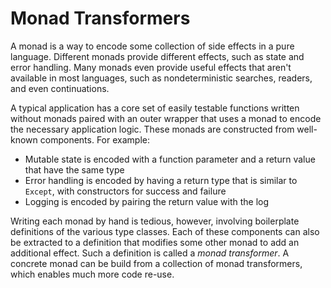 # Monad Transformers

A monad is a way to encode some collection of side effects in a pure language.
Different monads provide different effects, such as state and error handling.
Many monads even provide useful effects that aren't available in most languages, such as nondeterministic searches, readers, and even continuations.

A typical application has a core set of easily testable functions written without monads paired with an outer wrapper that uses a monad to encode the necessary application logic.
These monads are constructed from well-known components.
For example:
 * Mutable state is encoded with a function parameter and a return value that have the same type
 * Error handling is encoded by having a return type that is similar to `Except`, with constructors for success and failure
 * Logging is encoded by pairing the return value with the log
 
Writing each monad by hand is tedious, however, involving boilerplate definitions of the various type classes.
Each of these components can also be extracted to a definition that modifies some other monad to add an additional effect.
Such a definition is called a _monad transformer_.
A concrete monad can be build from a collection of monad transformers, which enables much more code re-use.

